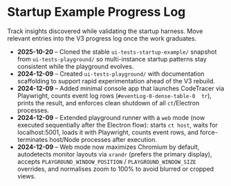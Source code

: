 # Startup Example Progress Log

Track insights discovered while validating the startup harness. Move relevant entries into the V3 progress log once the work graduates.

- **2025-10-20** – Cloned the stable `ui-tests-startup-example/` snapshot from `ui-tests-playground/` so multi-instance startup patterns stay consistent while the playground evolves.
- **2024-12-09** – Created `ui-tests-playground/` with documentation scaffolding to support rapid experimentation ahead of the V3 rebuild.
- **2024-12-09** – Added minimal console app that launches CodeTracer via Playwright, counts event log rows (`#eventLog-0-dense-table-0  tr`), prints the result, and enforces clean shutdown of all `ct`/Electron processes.
- **2024-12-09** – Extended playground runner with a `web` mode (now executed sequentially after the Electron flow): starts `ct host`, waits for localhost:5001, loads it with Playwright, counts event rows, and force-terminates host/Node processes after execution.
- **2024-12-09** – Web mode now maximizes Chromium by default, autodetects monitor layouts via `xrandr` (prefers the primary display), accepts `PLAYGROUND_WINDOW_POSITION` / `PLAYGROUND_WINDOW_SIZE` overrides, and normalises zoom to 100% to avoid blurred or cropped views.

